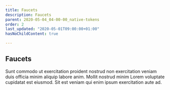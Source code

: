 ```yaml
---
title: Faucets
description: Faucets
parent: 2020-05-04_04-00-00_native-tokens
order: 2
last_updated: "2020-05-01T09:00:00+01:00"
hasNoChildContent: true

---
```

## Faucets

Sunt commodo ut exercitation proident nostrud non exercitation veniam duis officia minim aliquip labore anim. Mollit nostrud minim Lorem voluptate cupidatat est eiusmod. Sit est veniam qui enim ipsum exercitation aute ad.

<!-- include components/FaucetSelector -->

